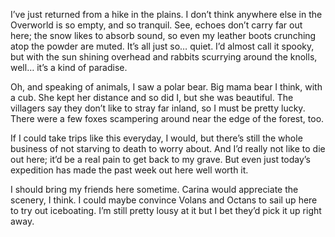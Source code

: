 I’ve just returned from a hike in the plains. I don’t think anywhere else in the Overworld is so empty, and so tranquil. See, echoes don’t carry far out here; the snow likes to absorb sound, so even my leather boots crunching atop the powder are muted. It’s all just so… quiet. I’d almost call it spooky, but with the sun shining overhead and rabbits scurrying around the knolls, well… it’s a kind of paradise.

Oh, and speaking of animals, I saw a polar bear. Big mama bear I think, with a cub. She kept her distance and so did I, but she was beautiful. The villagers say they don’t like to stray far inland, so I must be pretty lucky. There were a few foxes scampering around near the edge of the forest, too.

If I could take trips like this everyday, I would, but there’s still the whole business of not starving to death to worry about. And I’d really not like to die out here; it’d be a real pain to get back to my grave. But even just today’s expedition has made the past week out here well worth it.

I should bring my friends here sometime. Carina would appreciate the scenery, I think. I could maybe convince Volans and Octans to sail up here to try out iceboating. I’m still pretty lousy at it but I bet they’d pick it up right away.
